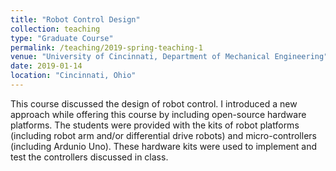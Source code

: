```yaml
---
title: "Robot Control Design"
collection: teaching
type: "Graduate Course"
permalink: /teaching/2019-spring-teaching-1
venue: "University of Cincinnati, Department of Mechanical Engineering"
date: 2019-01-14
location: "Cincinnati, Ohio"
---
```


This course discussed the design of robot control. I introduced a new approach while offering this course by including open-source hardware platforms. The students were provided with the kits of robot platforms (including robot arm and/or differential drive robots) and micro-controllers (including Ardunio Uno). These hardware kits were used to implement and test the controllers discussed in class.

